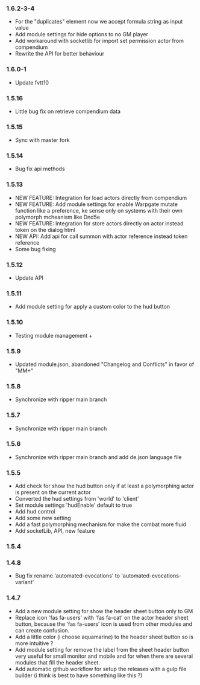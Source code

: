 ### 1.6.2-3-4

- For the "duplicates" element now we accept formula string as input value
- Add module settings for hide options to no GM player
- Add workaround with socketlib for import set permission actor from compendium
- Rewrite the API for better behaviour

### 1.6.0-1

- Update fvtt10

### 1.5.16

- Little bug fix on retrieve compendium data

### 1.5.15

- Sync with master fork

### 1.5.14

- Bug fix api methods

### 1.5.13

- NEW FEATURE: Integration for load actors directly from compendium
- NEW FEATURE: Add module settings for enable Warpgate mutate function like a preference, ke sense only on systems with their own polymorph mcheanism like Dnd5e
- NEW FEATURE: Integration for store actors directly on actor instead token on the dialog html
- NEW API: Add api for call summon with actor reference instead token reference
- Some bug fixing

### 1.5.12

- Update API

### 1.5.11

- Add module setting for apply a custom color to the hud button

### 1.5.10

- Testing module management +

### 1.5.9

- Updated module.json, abandoned "Changelog and Conflicts" in favor of "MM+"

### 1.5.8

- Synchronize with ripper main branch

### 1.5.7

- Synchronize with ripper main branch

### 1.5.6

- Synchronize with ripper main branch and add de.json language file

### 1.5.5

- Add check for show the hud button only if at least a polymorphing actor is present on the current actor
- Converted the hud settings from 'world' to 'client'
- Set module settings 'hudEnable' default to true
- Add hud control
- Add some new setting
- Add a fast polymorphing mechanism for make the combat more fluid
- Add socketLib, API, new feature

### 1.5.4

### 1.4.8

- Bug fix rename 'automated-evocations' to 'automated-evocations-variant'

### 1.4.7

- Add a new module setting for show the header sheet button only to GM
- Replace icon 'fas fa-users' with 'fas fa-cat' on the actor header sheet button, because the 'fas fa-users' icon is used  from other modules and can create confusion.
- Add a little color (i choose aquamarine) to the header sheet button so is more intuitive ?
- Add module setting for remove the label from the sheet header button very useful for small monitor and mobile and for when there are several modules that fill the header sheet.
- Add automatic github workflow for setup the releases with a gulp file builder (i think is best to have something like this ?)

